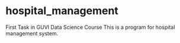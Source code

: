 # hospital_management
First Task in GUVI Data Science Course
This is a program for hospital management system.

